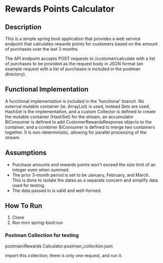 # Rewards Points Calculator

## Description

This is a simple spring boot application that provides a web service endpoint that calculates rewards points for
customers based on the amount of purchases over the last 3 months.

The API endpoint accepts POST requests to /customer/calculate with a list of purchases to be provided as the request
body in JSON format (an example request with a list of purchases is included in the postman directory).

## Functional Implementation

A functional implementation is included in the 'functional' branch.
No external mutable container (ie. ArrayList) is used, instead Sets are used, HashSet is the implementation, and a
custom Collector is defined to create the mutable container (HashSet) for the stream, an accumulator BiConsumer is
defined to add CustomerRewardsResponse objects to the container, and a combiner BiConsumer is defined to merge two
containers together.
It is non-deterministic, allowing for parallel processing of the stream.

## Assumptions

- Purchase amounts and rewards points won't exceed the size limit of an integer even when summed.
- The prior 3-month period is set to be January, February, and March. This is done to isolate the dates as a separate
  concern and simplify data used for testing.
- The data passed in is valid and well-formed.

## How To Run

1. Clone
2. Run mvn spring-boot:run

### Postman Collection for testing

postman/Rewards Calculator.postman_collection.json

import this collection, there is only one request, and run it.

